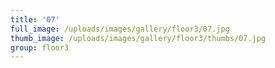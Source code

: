 ```yaml
---
title: '07'
full_image: /uploads/images/gallery/floor3/07.jpg
thumb_image: /uploads/images/gallery/floor3/thumbs/07.jpg
group: floor3
---
```


